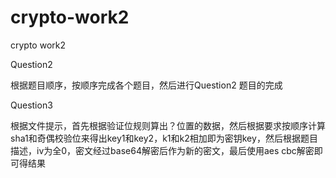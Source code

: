 # crypto-work2
crypto work2

Question2

根据题目顺序，按顺序完成各个题目，然后进行Question2 题目的完成

Question3

根据文件提示，首先根据验证位规则算出？位置的数据，然后根据要求按顺序计算sha1和奇偶校验位来得出key1和key2，k1和k2相加即为密钥key，然后根据题目描述，iv为全0，密文经过base64解密后作为新的密文，最后使用aes cbc解密即可得结果
